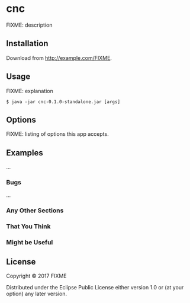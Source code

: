 # cnc

FIXME: description

## Installation

Download from http://example.com/FIXME.

## Usage

FIXME: explanation

    $ java -jar cnc-0.1.0-standalone.jar [args]

## Options

FIXME: listing of options this app accepts.

## Examples

...

### Bugs

...

### Any Other Sections
### That You Think
### Might be Useful

## License

Copyright © 2017 FIXME

Distributed under the Eclipse Public License either version 1.0 or (at
your option) any later version.

